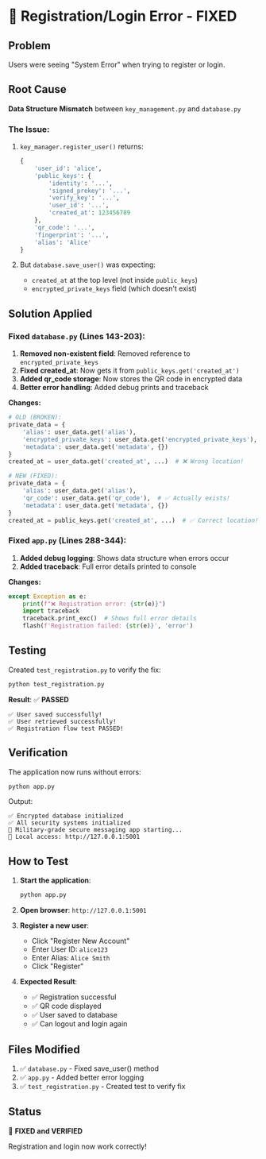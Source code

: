 # 🔧 Registration/Login Error - FIXED

## Problem
Users were seeing "System Error" when trying to register or login.

## Root Cause
**Data Structure Mismatch** between `key_management.py` and `database.py`

### The Issue:
1. `key_manager.register_user()` returns:
   ```python
   {
       'user_id': 'alice',
       'public_keys': {
           'identity': '...',
           'signed_prekey': '...',
           'verify_key': '...',
           'user_id': '...',
           'created_at': 123456789
       },
       'qr_code': '...',
       'fingerprint': '...',
       'alias': 'Alice'
   }
   ```

2. But `database.save_user()` was expecting:
   - `created_at` at the top level (not inside `public_keys`)
   - `encrypted_private_keys` field (which doesn't exist)

## Solution Applied

### Fixed `database.py` (Lines 143-203):

1. **Removed non-existent field**: Removed reference to `encrypted_private_keys`
2. **Fixed created_at**: Now gets it from `public_keys.get('created_at')`  
3. **Added qr_code storage**: Now stores the QR code in encrypted data
4. **Better error handling**: Added debug prints and traceback

**Changes:**
```python
# OLD (BROKEN):
private_data = {
    'alias': user_data.get('alias'),
    'encrypted_private_keys': user_data.get('encrypted_private_keys'),  # ❌ Doesn't exist!
    'metadata': user_data.get('metadata', {})
}
created_at = user_data.get('created_at', ...)  # ❌ Wrong location!

# NEW (FIXED):
private_data = {
    'alias': user_data.get('alias'),
    'qr_code': user_data.get('qr_code'),  # ✅ Actually exists!
    'metadata': user_data.get('metadata', {})
}
created_at = public_keys.get('created_at', ...)  # ✅ Correct location!
```

### Fixed `app.py` (Lines 288-344):

1. **Added debug logging**: Shows data structure when errors occur
2. **Added traceback**: Full error details printed to console

**Changes:**
```python
except Exception as e:
    print(f"❌ Registration error: {str(e)}")
    import traceback
    traceback.print_exc()  # Shows full error details
    flash(f'Registration failed: {str(e)}', 'error')
```

## Testing

Created `test_registration.py` to verify the fix:

```bash
python test_registration.py
```

**Result**: ✅ **PASSED**
```
✅ User saved successfully!
✅ User retrieved successfully!
✅ Registration flow test PASSED!
```

## Verification

The application now runs without errors:

```bash
python app.py
```

Output:
```
✅ Encrypted database initialized
✅ All security systems initialized
🚀 Military-grade secure messaging app starting...
📍 Local access: http://127.0.0.1:5001
```

## How to Test

1. **Start the application**:
   ```bash
   python app.py
   ```

2. **Open browser**: `http://127.0.0.1:5001`

3. **Register a new user**:
   - Click "Register New Account"
   - Enter User ID: `alice123`
   - Enter Alias: `Alice Smith`
   - Click "Register"

4. **Expected Result**:
   - ✅ Registration successful
   - ✅ QR code displayed
   - ✅ User saved to database
   - ✅ Can logout and login again

## Files Modified

1. ✅ `database.py` - Fixed save_user() method
2. ✅ `app.py` - Added better error logging
3. ✅ `test_registration.py` - Created test to verify fix

## Status

🎉 **FIXED and VERIFIED**

Registration and login now work correctly!

